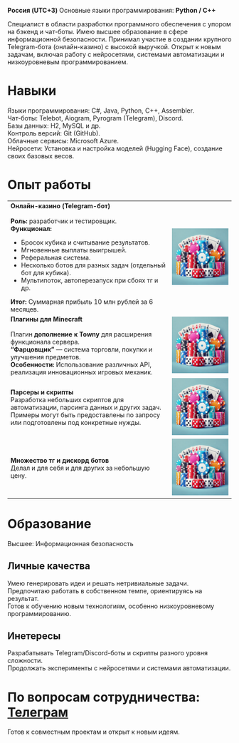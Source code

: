 **Россия (UTC+3)**
Основные языки программирования: **Python / C++**  
  
Специалист в области разработки программного обеспечения с упором на бэкенд и чат-боты. Имею высшее образование в сфере информационной безопасности. Принимал участие в создании крупного Telegram-бота (онлайн-казино) с высокой выручкой. Открыт к новым задачам, включая работу с нейросетями, системами автоматизации и низкоуровневым программированием.  
  
# Навыки  
Языки программирования: C#, Java, Python, C++, Assembler.  
Чат-боты: Telebot, Aiogram, Pyrogram (Telegram), Discord.  
Базы данных: H2, MySQL и др.  
Контроль версий: Git (GitHub).  
Облачные сервисы: Microsoft Azure.  
Нейросети: Установка и настройка моделей (Hugging Face), создание своих базовых весов.  
# Опыт работы  
|                                                                                    |                                                                            |
|-------------------------------------------------------------------------------------------|--------------------------------------------------------------------------------------|
|**Онлайн-казино (Telegram-бот)**<br><br> **Роль:** разработчик и тестировщик.  <br> **Функционал:**  <ul><li>Бросок кубика и считывание результатов.</li><li>Мгновенные выплаты выигрышей.</li><li>Реферальная система.</li><li>Несколько ботов для разных задач (отдельный бот для кубика).</li><li>Мультипоток, автоперезапуск при сбоях тг и др.</li></ul> **Итог:** Суммарная прибыль 10 млн рублей за 6 месяцев. | <img width="300px" src="https://github.com/MrDeer17/MrDeer17/blob/main/dd5dae03-b54e-4077-9669-06fd1feb2430.webp" alt="qr"/> |                                                     |
| **Плагины для Minecraft**<br><br> Плагин **дополнение к Towny** для расширения функционала сервера.  <br> **“Фарцовщик”** — система торговли, покупки и улучшения предметов.  <br> **Особенности:** Использование различных API, реализация инновационных игровых механик. | <img width="300px" src="https://github.com/MrDeer17/MrDeer17/blob/main/dd5dae03-b54e-4077-9669-06fd1feb2430.webp" alt="qr"/>                                                                                     |
| **Парсеры и скрипты** <br> Разработка небольших скриптов для автоматизации, парсинга данных и других задач. <br> Примеры могут быть предоставлены по запросу или подготовлены под конкретные нужды. | <img width="300px" src="https://github.com/MrDeer17/MrDeer17/blob/main/dd5dae03-b54e-4077-9669-06fd1feb2430.webp" alt="qr"/>                                                                                     |
| **Множество тг и дискорд ботов** <br> Делал и для себя и для других за небольшую цену. | <img width="300px" src="https://github.com/MrDeer17/MrDeer17/blob/main/dd5dae03-b54e-4077-9669-06fd1feb2430.webp" alt="qr"/>                                                                                     |
  
# Образование  
Высшее: Информационная безопасность  
  
## Личные качества  
Умею генерировать идеи и решать нетривиальные задачи.  
Предпочитаю работать в собственном темпе, ориентируясь на результат.  
Готов к обучению новым технологиям, особенно низкоуровневому программированию.  
  
## Инетересы  
Разрабатывать Telegram/Discord-боты и скрипты разного уровня сложности.  
Продолжать эксперименты с нейросетями и системами автоматизации.  
  
# По вопросам сотрудничества: [Телеграм](https://t.me/Nnicolay1)  
Готов к совместным проектам и открыт к новым идеям.  
